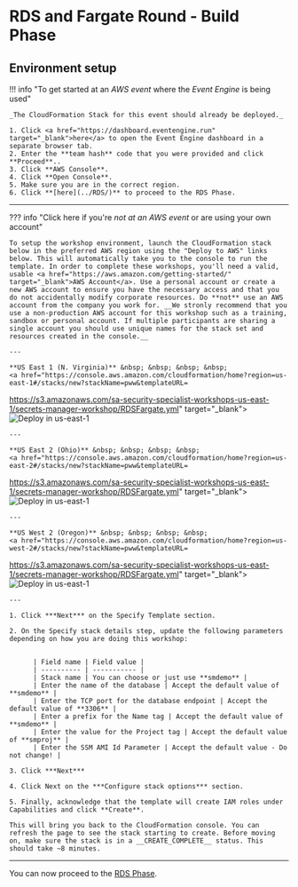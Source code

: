 # RDS and Fargate Round - Build Phase

## Environment setup

!!! info  "To get started at an *AWS event* where the *Event Engine* is being used" 

    _The CloudFormation Stack for this event should already be deployed._

	1. Click <a href="https://dashboard.eventengine.run" target="_blank">here</a> to open the Event Engine dashboard in a separate browser tab.
	2. Enter the **team hash** code that you were provided and click **Proceed**.. 
	3. Click **AWS Console**.
	4. Click **Open Console**.
	5. Make sure you are in the correct region.
	6. Click **[here](../RDS/)** to proceed to the RDS Phase.

---

??? info  "Click here if you're *not at an AWS event* or are using your own account" 

    To setup the workshop environment, launch the CloudFormation stack below in the preferred AWS region using the "Deploy to AWS" links below. This will automatically take you to the console to run the template. In order to complete these workshops, you'll need a valid, usable <a href="https://aws.amazon.com/getting-started/" target="_blank">AWS Account</a>. Use a personal account or create a new AWS account to ensure you have the necessary access and that you do not accidentally modify corporate resources. Do **not** use an AWS account from the company you work for. __We stronly recommend that you use a non-production AWS account for this workshop such as a training, sandbox or personal account. If multiple participants are sharing a single account you should use unique names for the stack set and resources created in the console.__

    ---

    **US East 1 (N. Virginia)** &nbsp; &nbsp; &nbsp; &nbsp;
    <a href="https://console.aws.amazon.com/cloudformation/home?region=us-east-1#/stacks/new?stackName=pww&templateURL=
https://s3.amazonaws.com/sa-security-specialist-workshops-us-east-1/secrets-manager-workshop/RDSFargate.yml" target="_blank">![Deploy in us-east-1](/images/deploy-to-aws.png)</a>

    ---

    **US East 2 (Ohio)** &nbsp; &nbsp; &nbsp; &nbsp;
    <a href="https://console.aws.amazon.com/cloudformation/home?region=us-east-2#/stacks/new?stackName=pww&templateURL=
https://s3.amazonaws.com/sa-security-specialist-workshops-us-east-1/secrets-manager-workshop/RDSFargate.yml" target="_blank">![Deploy in us-east-1](/images/deploy-to-aws.png)</a>

    ---

    **US West 2 (Oregon)** &nbsp; &nbsp; &nbsp; &nbsp;
    <a href="https://console.aws.amazon.com/cloudformation/home?region=us-west-2#/stacks/new?stackName=pww&templateURL=
https://s3.amazonaws.com/sa-security-specialist-workshops-us-east-1/secrets-manager-workshop/RDSFargate.yml" target="_blank">![Deploy in us-east-1](/images/deploy-to-aws.png)</a>

    ---

    1. Click ***Next*** on the Specify Template section.

    2. On the Specify stack details step, update the following parameters depending on how you are doing this workshop:


          | Field name | Field value |
          | ---------- | ----------- |
          | Stack name | You can choose or just use **smdemo** |
          | Enter the name of the database | Accept the default value of **smdemo** |
          | Enter the TCP port for the database endpoint | Accept the default value of **3306** |
          | Enter a prefix for the Name tag | Accept the default value of **smdemo** |
          | Enter the value for the Project tag | Accept the default value of **smproj** |
          | Enter the SSM AMI Id Parameter | Accept the default value - Do not change! |

    3. Click ***Next*** 

    4. Click Next on the ***Configure stack options*** section.

    5. Finally, acknowledge that the template will create IAM roles under Capabilities and click **Create**.

    This will bring you back to the CloudFormation console. You can refresh the page to see the stack starting to create. Before moving on, make sure the stack is in a __CREATE_COMPLETE__ status. This should take ~8 minutes.

---

You can now proceed to the [RDS Phase](../RDS/).

